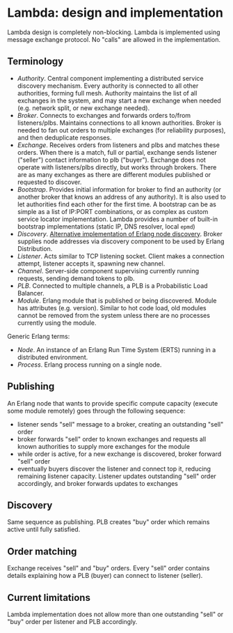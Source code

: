# Lambda: design and implementation
Lambda design is completely non-blocking. Lambda is implemented using message exchange protocol. No "calls"
are allowed in the implementation.

## Terminology
* *Authority*. Central component implementing a distributed service discovery mechanism. Every authority is
  connected to all other authorities, forming full mesh. Authority maintains the list of all exchanges in the
  system, and may start a new exchange when needed (e.g. network split, or new exchange needed).
* *Broker*. Connects to exchanges and forwards orders to/from listeners/plbs. Maintains connections to all
  known authorities. Broker is needed to fan out orders to multiple exchanges (for reliability purposes),
  and then deduplicate responses.
* *Exchange*. Receives orders from listeners and plbs and matches these orders. When there is a match, full
  or partial, exchange sends listener ("seller") contact information to plb ("buyer"). Exchange does not
  operate with listeners/plbs directly, but works through brokers. There are as many exchanges as there
  are different modules published or requested to discover.
* *Bootstrap*. Provides initial information for broker to find an authority (or another broker that knows
  an address of any authority). It is also used to let authorities find each other for the first time. A
  bootstrap can be as simple as a list of IP:PORT combinations, or as complex as custom service locator
  implementation. Lambda provides a number of built-in bootstrap implementations (static IP, DNS resolver,
  local `epmd`)
* *Discovery*. [Alternative implementation of Erlang node discovery](http://erlang.org/doc/apps/erts/alt_disco.html).
  Broker supplies node addresses via discovery component to be used by Erlang Distribution.
* *Listener*. Acts similar to TCP listening socket. Client makes a connection attempt,
  listener accepts it, spawning new channel.
* *Channel*. Server-side component supervising currently running requests, sending demand tokens to plb.
* *PLB*. Connected to multiple channels, a PLB is a Probabilistic Load Balancer.
* *Module*. Erlang module that is published or being discovered. Module has attributes (e.g. version).
  Similar to hot code load, old modules cannot be removed from the system unless there are no processes
  currently using the module.

Generic Erlang terms:
* *Node*. An instance of an Erlang Run Time System (ERTS) running in a distributed
  environment.
* *Process*. Erlang process running on a single node.

## Publishing
An Erlang node that wants to provide specific compute capacity (execute some module remotely)
goes through the following sequence:
 * listener sends "sell" message to a broker, creating an outstanding "sell" order
 * broker forwards "sell" order to known exchanges and requests all known authorities to
   supply more exchanges for the module
 * while order is active, for a new exchange is discovered, broker forward "sell" order
 * eventually buyers discover the listener and connect top it, reducing remaining listener 
   capacity. Listener updates outstanding "sell" order accordingly, and broker forwards
   updates to exchanges

## Discovery
Same sequence as publishing. PLB creates "buy" order which remains active until fully
satisfied.

## Order matching
Exchange receives "sell" and "buy" orders. Every "sell" order contains details explaining
how a PLB (buyer) can connect to listener (seller).

## Current limitations
Lambda implementation does not allow more than one outstanding "sell" or "buy" order per
listener and PLB accordingly.